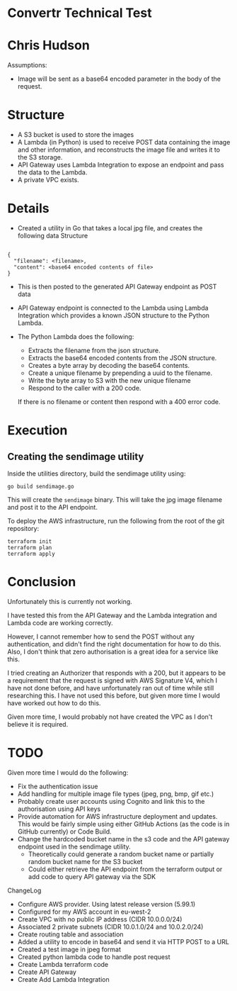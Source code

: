 # Convertr Technical Test
# Chris Hudson

Assumptions:
* Image will be sent as a base64 encoded parameter in the body of the request.

# Structure
* A S3 bucket is used to store the images
* A Lambda (in Python) is used to receive POST data containing the image and other information, and reconstructs the image file and writes it to the S3 storage.
* API Gateway uses Lambda Integration to expose an endpoint and pass the data to the Lambda.
* A private VPC exists.

# Details
* Created a utility in Go that takes a local jpg file, and creates the following data Structure
```

{
  "filename": <filename>,
  "content": <base64 encoded contents of file>
}

```

* This is then posted to the generated API Gateway endpoint as POST data
* API Gateway endpoint is connected to the Lambda using Lambda Integration which provides a known JSON structure to the Python Lambda.
* The Python Lambda does the following:
  * Extracts the filename from the json structure.
  * Extracts the base64 encoded contents from the JSON structure.
  * Creates a byte array by decoding the base64 contents.
  * Create a unique filename by prepending a uuid to the filename.
  * Write the byte array to S3 with the new unique filename
  * Respond to the caller with a 200 code.

  If there is no filename or content then respond with a 400 error code.

# Execution
## Creating the sendimage utility

Inside the utilities directory, build the sendimage utility using:
```
go build sendimage.go
```
This will create the `sendimage` binary.  This will take the jpg image filename and post it to the API endpoint.

To deploy the AWS infrastructure, run the following from the root of the git repository:
```
terraform init
terraform plan
terraform apply
```

# Conclusion
Unfortunately this is currently not working.  

I have tested this from the API Gateway and the Lambda integration and Lambda code are working correctly.

However, I cannot remember how to send the POST without any authentication, and didn't find the right documentation for how to do this.  Also, I don't think that zero authorisation is a great idea for a service like this.

I tried creating an Authorizer that responds with a 200, but it appears to be a requirement that the request is signed with AWS Signature V4, which I have not done before, and have unfortunately ran out of time while still researching this.  I have not used this before, but given more time I would have worked out how to do this.

Given more time, I would probably not have created the VPC as I don't believe it is required.

# TODO
Given more time I would do the following:
* Fix the authentication issue
* Add handling for multiple image file types (jpeg, png, bmp, gif etc.)
* Probably create user accounts using Cognito and link this to the authorisation using API keys
* Provide automation for AWS infrastructure deployment and updates.  This would be fairly simple using either GitHub Actions (as the code is in GitHub currently) or Code Build.
* Change the hardcoded bucket name in the s3 code and the API gateway endpoint used in the sendimage utility.
  * Theoretically could generate a random bucket name or partially random bucket name for the S3 bucket
  * Could either retrieve the API endpoint from the terraform output or add code to query API gateway via the SDK

ChangeLog
* Configure AWS provider.  Using latest release version (5.99.1)
* Configured for my AWS account in eu-west-2
* Create VPC with no public IP address (CIDR 10.0.0.0/24)
* Associated 2 private subnets (CIDR 10.0.1.0/24 and 10.0.2.0/24)
* Create routing table and association
* Added a utility to encode in base64 and send it via HTTP POST to a URL
* Created a test image in jpeg format
* Created python lambda code to handle post request
* Create Lambda terraform code
* Create API Gateway
* Create Add Lambda Integration
